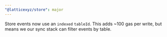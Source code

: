 ```yaml
---
"@latticexyz/store": major
---
```


Store events now use an `indexed` `tableId`. This adds ~100 gas per write, but means we our sync stack can filter events by table.
